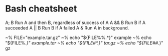 # Bash cheatsheet 
  A; B    Run A and then B, regardless of success of A
  A && B  Run B if A succeeded
  A || B  Run B if A failed
  A &     Run A in background.

  ~% FILE="example.tar.gz"
  ~% echo "${FILE%%.*}"
  example
  ~% echo "${FILE%.*}"
  example.tar
  ~% echo "${FILE#*.}"
  tar.gz
  ~% echo "${FILE##*.}"
  gz
